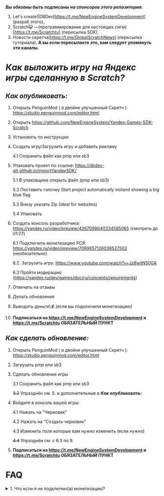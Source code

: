 ***Вы обязаны быть подписаны на спонсоров этого репозитория:***
1. Let's create!|DBDev[https://t.me/NewEngineSystemDevelopment] (разраб этого),
2. Scratch😺 —(программирование для настоящих сигм)[https://t.me/Scratchtu] (пересылка SDK),
3. Новости скретча[https://t.me/GlobalScratchNews] (пересылка туториала),
**А вы если пересылаете это, вам следует упомянуть эти каналы.**

# ***Как выложить игру на Яндекс игры сделанную в Scratch?***

## ***Как опубликовать:***
1. Открыть PenguinMod ( в двойне улучшенный Скретч ): https://studio.penguinmod.com/editor.html

2. Открыть https://github.com/NewEngineSystem/Yandex-Games-SDK-Scratch

3. Установить по инструкции

4. Создать игру/Загрузить игру и добавить рекламу

      4.1 Сохранить файл как pmp или sb3

5. Упаковать проект по ссылке: https://dbdev-git.github.io/ImportYandexSDK/

      5.1 В упаковщике открыть файл (pmp или sb3)

      5.2 Поставить галочку Start project automatically instand showing a big blue flag

      5.3 Внизу указать Zip (ideal for websites)

      5.4 Упаковать

6. Создать консоль разработчика:
https://yandex.ru/video/preview/4267098640334585065 (смотреть до 01:27)

      6.1 Подключить монетизацию РСЯ: https://yandex.ru/video/preview/7099857126038527502 (необязательно)

      6.2. Загрузить игру: https://www.youtube.com/watch?v=Jz8witN50GA

      6.3 Пройти модерацию (https://yandex.ru/dev/games/doc/ru/concepts/requirements)

7. Отвечать на отзывы

8. Делать обновления

9. Выводить деньги!💰 (если вы подключили монетизацию)

10. **Подписаться на https://t.me/NewEngineSystemDevelopment и https://t.me/Scratchtu 
ОБЯЗАТЕЛЬНЫЙ ПУНКТ**


## ***Как сделать обновление:***
1. Открыть PenguinMod ( в двойне улучшенный Скретч ): https://studio.penguinmod.com/editor.html

2. Загрузить pmp или sb3

3. Сделать обновление игры

      3.1 Сохранить файл как pmp или sb3

      ~~3.2~~ Упразднён см. 5. и дополнительные в ***Как опубликовать:***

4. Войдите в консоль вашей игры:

      4.1 Нажать на "Черновик"

      4.2 Нажать на "Создать черновик"

      4.3 Изменить поля которые вам нужно изменить (если нужно)

      ~~4.4~~ Упразднён см. с 6.3 по 9.

5. **Подписаться на https://t.me/NewEngineSystemDevelopment и https://t.me/Scratchtu
ОБЯЗАТЕЛЬНЫЙ ПУНКТ**


# FAQ
<details>
<summary>1. Что если я не подключил(а) монетизацию?</summary>
<br>
Просто пролистайте в черновике, пока не найдёте "Комментарий разработчика" укажите там о том, что вы не хотите получать деньги с игры и нарочно не подключили монетизацию.
</details>

